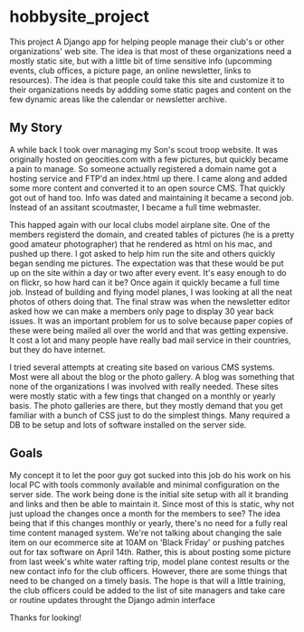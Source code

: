# hobbysite_project

This project A Django app for helping people manage their club's or other organizations' web site. The idea is that most of these organizations need a mostly static site, but with a little bit of time sensitive info (upcomming events, club offices, a picture page, an online newsletter, links to resources). The idea is that people could take this site and customize it to their organizations needs by addding some static pages and content on the few dynamic areas like the calendar or newsletter archive.

My Story
--------

A while back I took over managing my Son's scout troop website. It was originally hosted on geocities.com with a few pictures, but quickly became a pain to manage. So someone actually registered a domain name got a hosting service and FTP'd an index.html up there.  I came along and added some more content and converted it to an open source CMS. That quickly  got out of hand too. Info was dated and maintaining it became a second job. Instead of an assitant scoutmaster, I became a full time webmaster.

This happed again with our local clubs model airplane site. One of the members registerd the domain, and created tables of pictures (he is a pretty good amateur photographer) that he rendered as html on his mac, and pushed up there. I got asked to help him run the site and others quickly began sending me pictures. The expectation was that these would be put up on the site within a day or two after every event. It's easy enough to do on flickr, so how hard can it be? Once again it quickly became a full time job. Instead of building and flying model planes, I was looking at all the neat photos of others doing that. The final straw was when the newsletter editor asked how we can make a members only page to display 30 year back issues. It was an important problem for us to solve because paper copies of these were being mailed all over the world and that was getting expensive. It cost a lot and many people have really bad mail service in their countries, but they do have internet.

I tried several attempts at creating site based on various CMS systems. Most were all about the blog or the photo gallery. A blog was something that none of the organizations I was involved with really needed. These sites were mostly static with a few tings that changed on a monthly or yearly basis. The photo galleries are there, but they mostly demand that you get familiar with a bunch of CSS just to do the simplest things. Many required a DB to be setup and lots of software installed on the server side.

Goals
-----

My concept it to let the poor guy got sucked into this job do his work on his local PC with tools commonly available and minimal configuration on the server side. The work being done is the initial site setup with all it branding and links and then be able to maintain it. Since most of this is static, why not just upload the changes once a month for the members to see? The idea being that if this changes monthly or yearly, there's no need for a fully real time content managed system. We're not talking about changing the sale item on our ecommerce site at 10AM on 'Black Friday' or pushing patches out for tax software on April 14th. Rather, this is about posting some picture from last week's white water rafting trip, model plane contest results or the new contact info for the club officers. However, there are some things that need to be changed on a timely basis. The hope is that will a little training, the club officers could be added to the list of site managers and take care or routine updates throught the Django admin interface

Thanks for looking!

